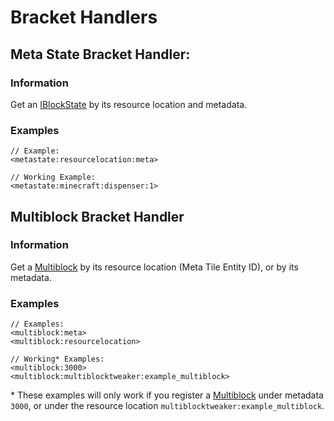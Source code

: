 # Bracket Handlers

## Meta State Bracket Handler:
### Information
Get an [IBlockState](../../Vanilla/Blocks/IBlockState.md) by its resource location and metadata.
### Examples
```
// Example:
<metastate:resourcelocation:meta>

// Working Example:
<metastate:minecraft:dispenser:1>
```
## Multiblock Bracket Handler
### Information
Get a [Multiblock](Multiblock.md) by its resource location (Meta Tile Entity ID), or by its metadata.
### Examples
```
// Examples:
<multiblock:meta>
<multiblock:resourcelocation>

// Working* Examples:
<multiblock:3000>
<multiblock:multiblocktweaker:example_multiblock>
```

\* These examples will only work if you register a [Multiblock](Multiblock.md) under metadata `3000`,
or under the resource location `multiblocktweaker:example_multiblock`.
